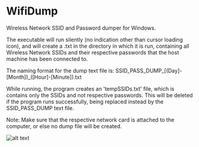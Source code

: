 # WifiDump
Wireless Network SSID and Password dumper for Windows.

The executable will run silently (no indication other than cursor loading icon), and will create a .txt in the directory
in which it is run, containing all Wireless Network SSIDs and their respective passwords that the host machine has been
connected to.

The naming format for the dump text file is:
SSID_PASS_DUMP_[(Day]-[Month])_([Hour]-[Minute]).txt

While running, the program creates an 'tempSSIDs.txt' file, which is contains only the SSIDs and not respective passwords.
This will be deleted if the program runs successfully, being replaced instead by the SSID_PASS_DUMP text file.

Note: Make sure that the respective network card is attached to the computer, or else no dump file will be created.

![alt text](https://raw.githubusercontent.com/FinWarman/WifiDump/master/screenshot.JPG)
